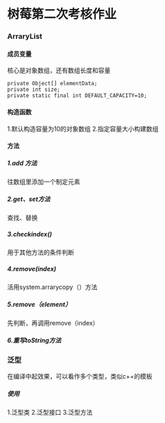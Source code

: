 # 树莓第二次考核作业

### ArraryList

#### 成员变量
核心是对象数组，还有数组长度和容量
```
private Object[] elementData;
private int size;
private static final int DEFAULT_CAPACITY=10;
```

#### 构造函数
1.默认构造容量为10的对象数组
2.指定容量大小构建数组

#### 方法
##### 1.add 方法
往数组里添加一个制定元素

##### 2.get、set方法
查找、替换

##### 3.checkindex()
用于其他方法的条件判断

##### 4.remove(index)
活用system.arrarycopy（）方法

##### 5.remove（element）
先判断，再调用remove（index）

##### 6.重写toString方法


### 泛型
在编译中起效果，可以看作多个类型，类似c++的模板

##### 使用
1.泛型类
2.泛型接口
3.泛型方法

